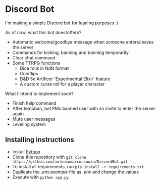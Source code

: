 # Discord Bot

I'm making a simple Discord bot for leaning purposes :)

As of now, what this bot does/offers?

- Automatic welcome/goodbye message when someone enters/leaves the server
- Commands for kicking, banning and banning temporarily
- Clear chat command
- Some TTRPG functions
  - Dice rolls in NdN format
  - Coinflips
  - D&D 5e Artificer 'Experimental Elixir' feature
  - A custom curse roll for a player character

What I intend to implement soon?

- Finish help command
- After tempban, bot PMs banned user with an invite to enter the server again
- Mute user messages
- Leveling system

## Installing instructions

- Install [Python](https://www.python.org/downloads/)
- Clone this repository with `git clone https://github.com/antoniomarcossouza/DiscordBot.git`
- To install all requirements, run `pip install -r requirements.txt`
- Duplicate the _.env.example_ file as _.env_ and change the values
- Execute with `python app.py`

